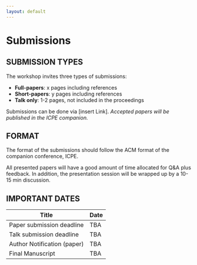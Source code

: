 ```yaml
---
layout: default
---
```

<h1><b>Submissions</b></h1>

<h2><b>SUBMISSION TYPES</b></h2>

The workshop invites three types of submissions:

<ul>
  <li><b>Full-papers</b>: x pages including references</li>
  <li><b>Short-papers</b>: y pages including references</li>
  <li><b>Talk only</b>: 1-2 pages, not included in the proceedings</li>
</ul>

Submissions can be done via [insert Link].
<i>Accepted papers will be published in the ICPE companion.</i>

<h2><b>FORMAT</b></h2>

The format of the submissions should follow the ACM format of the companion conference, ICPE.

All presented papers will have a good amount of time allocated for Q&A plus feedback. In addition, the presentation session will be wrapped up by a 10-15 min discussion. 

<h2><b>IMPORTANT DATES</b></h2>

| Title                        | Date |
|------------------------------|------|
| Paper submission deadline    | TBA  |
| Talk submission deadline     | TBA  |
| Author Notification (paper)  | TBA  |
| Final Manuscript             | TBA  |
